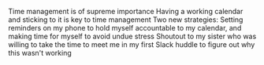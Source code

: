 Time management is of supreme importance
Having a working calendar and sticking to it is key to time management
Two new strategies: Setting reminders on my phone to hold myself accountable to my calendar, and making time for myself to avoid undue stress
Shoutout to my sister who was willing to take the time to meet me in my first Slack huddle to figure out why this wasn't working
